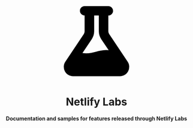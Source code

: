 <div align="center">
	<svg width="200" height="200" viewBox="0 0 16 16" xmlns="http://www.w3.org/2000/svg" aria-hidden="true" class="!tw-fill-current !tw-mr-0"><path fill-rule="evenodd" d="M11.53 1a1 1 0 00-1-1H5.47a1 1 0 00-1.01 1 1 1 0 001 1v3.4a1 1 0 01-.16.55L1.34 11.9A2 2 0 003.02 15h9.96a2 2 0 001.68-3.1L10.7 5.95a1 1 0 01-.17-.55V2a1 1 0 001.01-1zM7.5 5.4V2h1v3.4c0 .59.18 1.16.5 1.65l1.6 2.38c-1.05-.12-1.88.1-2.7.32-.88.23-1.75.47-2.9.29l2-2.99c.32-.49.5-1.06.5-1.65z" clip-rule="evenodd"></path></svg>
	<h1>Netlify Labs</h1>
	<p>
		<b>Documentation and samples for features released through Netlify Labs</b>
	</p>
	<br>
	<br>
	<br>
</div>


